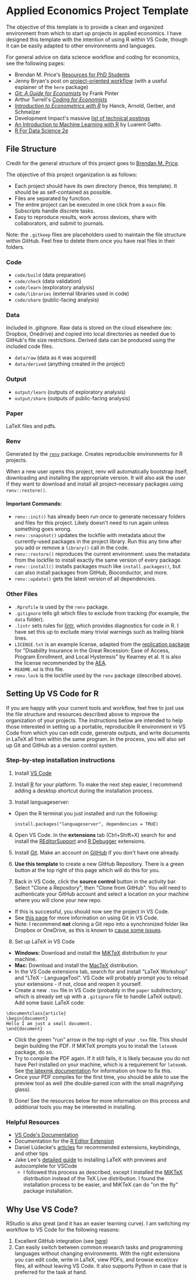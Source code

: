 # Applied Economics Project Template

The objective of this template is to provide a clean and organized environment from which to start up projects in applied economics. I have designed this template with the intention of using R within VS Code, though it can be easily adapted to other environments and languages.

For general advice on data science workflow and coding for economics, see the following pages:

- Brendan M. Price's [Resources for PhD Students](https://www.brendanmichaelprice.com/resources/grad/)
- Jenny Bryan's post on [project-oriented workflow](https://www.tidyverse.org/blog/2017/12/workflow-vs-script/) (with a useful explainer of the `here` package)
- [*Git: A Guide for Economists*](https://www.frankpinter.com/notes/git-for-economists-presentation.pdf) by Frank Pinter
- Arthur Turrell's [*Coding for Economists*](https://aeturrell.github.io/coding-for-economists/intro.html)
- [*Introduction to Econometrics with R*](https://www.econometrics-with-r.org/) by Hanck, Arnold, Gerber, and Schmelzer
- Development Impact's massive [list of technical postings](https://blogs.worldbank.org/en/impactevaluations/curated-list-our-postings-technical-topics-your-one-stop-shop-methodology-0)
- [An Introduction to Machine Learning with R](https://lgatto.github.io/IntroMachineLearningWithR/index.html) by Luarent Gatto.
- [R For Data Science 2e](https://r4ds.hadley.nz/)

## File Structure
Credit for the general structure of this project goes to [Brendan M. Price](https://www.brendanmichaelprice.com/workflow/).

The objective of this project organization is as follows:
- Each project should have its own directory (hence, this template). It should be as self-contained as possible.
- Files are separated by function.
- The entire project can be executed in one click from a `main` file. Subscripts handle discrete tasks.
- Easy to reproduce results, work across devices, share with collaborators, and submit to journals.


Note: the `.gitkeep` files are placeholders used to maintain the file structure within GitHub. Feel free to delete them once you have real files in their folders.

### Code
- `code/build` (data preparation)
- `code/check` (data validation)
- `code/learn` (exploratory analysis)
- `code/libraries` (external libraries used in code)
- `code/share` (public-facing analysis)

### Data
Included in .gitignore. Raw data is stored on the cloud elsewhere (ex: Dropbox, Onedrive) and copied into local directories as needed due to GitHub's file size restrictions. Derived data can be produced using the included code files.
- `data/raw` (data as it was acquired)
- `data/derived` (anything created in the project)

### Output
- `output/learn` (outputs of exploratory analysis)
- `output/share` (outputs of public-facing analysis)

### Paper
LaTeX files and pdfs.

### Renv
Generated by the [`renv`](https://rstudio.github.io/renv/index.html) package. Creates reproducible environments for R projects.

When a new user opens this project, renv will automatically bootstrap itself, downloading and installing the appropriate version. It will also ask the user if they want to download and install all project-necessary packages using `renv::restore()`.

#### Important Commands:

- `renv::init()` has already been run once to generate necessary folders and files for this project. Likely doesn't need to run again unless something goes wrong.
- `renv::snapshot()` updates the lockfile with metadata about the currently-used packages in the project library. Run this any time after you add or remove a `library()` call in the code.
- `renv::restore()` reproduces the current environment: uses the metadata from the lockfile to install exactly the same version of every package.
- `renv::install()` installs packages much like `install.packages()`, but can also install packages from GitHub, Bioconductor, and more.
- `renv::update()` gets the latest version of all dependencies.

### Other Files
- `.Rprofile` is used by the `renv` package.
- `.gitignore` tells git which files to exclude from tracking (for example, the `data` folder).
- `.lintr` sets rules for [lintr](https://lintr.r-lib.org/), which provides diagnostics for code in R. I have set this up to exclude many trivial warnings such as trailing blank lines.
- `LICENSE.txt` is an example license, adapted from the [replication package](https://www.openicpsr.org/openicpsr/project/136761/version/V1/view) for "Disability Insurance in the Great Recession: Ease of Access, Program Enrollment, and Local Hysteresis" by Kearney et al. It is also the license recommended by the [AEA](https://www.aeaweb.org/journals/data/faq#lic).
- `README.md` is this file.
- `renv.lock` is the lockfile used by the `renv` package (described above).

## Setting Up VS Code for R

If you are happy with your current tools and workflow, feel free to just use the file structure and resources described above to improve the organization of your projects. The instructions below are intended to help those interested in setting up a portable, reproducible R environment in VS Code from which you can edit code, generate outputs, and write documents in LaTeX all from within the same program. In the process, you will also set up Git and GitHub as a version control system.

### Step-by-step installation instructions
1. Install [VS Code](https://code.visualstudio.com/Download)

2. Install [R](https://cloud.r-project.org/) for your platform. To make the next step easier, I recommend adding a desktop shortcut during the installation process.

3. Install languageserver:

- Open the R terminal you just installed and run the following:

    `install.packages("languageserver", dependencies = TRUE)`

4. Open VS Code. In the **extensions** tab (Ctrl+Shift+X) search for and install the [REditorSupport](https://marketplace.visualstudio.com/items?itemName=REditorSupport.r) and [R Debugger](https://github.com/ManuelHentschel/VSCode-R-Debugger?tab=readme-ov-file) extensions.

5. Install [Git](https://git-scm.com/download). Make an account on [GitHub](https://github.com/) if you don't have one already.

6. **Use this template** to create a new GitHub Repository. There is a green button at the top right of this page which will do this for you.

7. Back in VS Code, click the **source control** button in the activity bar. Select "Clone a Repository", then "Clone from GitHub". You will need to authenticate your GitHub account and select a location on your machine where you will clone your new repo.

- If this is successful, you should now see the project in VS Code.
- See [this page](https://code.visualstudio.com/docs/sourcecontrol/overview) for more information on using Git in VS Code.
- Note: I recommend **not** cloning a Git repo into a synchronized folder like Dropbox or OneDrive, as this is known to [cause some issues](https://stackoverflow.com/questions/19305033/why-is-putting-git-repositories-inside-of-a-dropbox-folder-not-recommended).

8. Set up LaTeX in VS Code
- **Windows:** Download and install the [MiKTeX](https://miktex.org/) distribution to your machine.
- **Mac:** Download and install the [MacTeX](https://www.tug.org/mactex/mainpage2024.html) distribution.
- In the VS Code extensions tab, search for and install "LaTeX Workshop" and "LTeX - LanguageTool". VS Code will probably prompt you to reload your extensions - if not, close and reopen it yourself.
- Create a new `.tex` file in VS Code (probably in the `paper` subdirectory, which is already set up with a `.gitignore` file to handle LaTeX output). Add some basic LaTeX code:

```
\documentclass{article}
\begin{document}
Hello I am just a small document.
\end{document}
```
- Click the green "run" arrow in the top right of your `.tex` file. This should begin building the PDF. If MiKTeX prompts you to install the `latexmk` package, do so.
- Try to compile the PDF again. If it still fails, it is likely because you do not have Perl installed on your machine, which is a requirement for `latexmk`. See [the latexmk documentation](https://mg.readthedocs.io/latexmk.html) for information on how to fix this.
- Once your PDF compiles for the first time, you should be able to use the preview tool as well (the double-paned icon with the small magnifying glass).

9. Done! See the resources below for more information on this process and additional tools you may be interested in installing.

### Helpful Resources
- [VS Code's Documentation](https://code.visualstudio.com/docs/languages/r)
- Documentation for the [R Editor Extension](https://github.com/REditorSupport/vscode-R)
- Daniel Lüdecke's [articles](https://gist.github.com/strengejacke/82e8d7b869bd9f961d12b4091c145b88) for recommended extensions, keybindings, and other tips
- Jake Lee's [detailed guide](https://blog.jakelee.co.uk/getting-latex-working-in-vscode-on-windows/) to installing LaTeX with previews and autocomplete for VSCode
    - I followed this process as described, except I installed the [MiKTeX](https://miktex.org/) distribution instead of the TeX Live distribution. I found the installation process to be easier, and MiKTeX can do "on the fly" package installation.

## Why Use VS Code?
RStudio is also great (and it has an easier learning curve). I am switching my workflow to VS Code for the following reasons:

1. Excellent GitHub integration (see [here](https://vscode.github.com/))
2. Can easily switch between common research tasks and programming languages without changing environments. With the right extensions you can edit code, write in LaTeX, view PDFs, and browse excel/csv files, all without leaving VS Code. It also supports Python in case that is preferred for the task at hand.

<!---
Helpful note to self: (Ctrl+K V) opens a markdown preview side-by-side with the editor in VS Code.
-->
